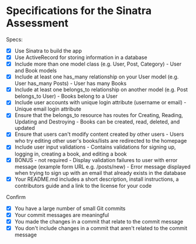 # Specifications for the Sinatra Assessment

Specs:
- [x] Use Sinatra to build the app
- [x] Use ActiveRecord for storing information in a database
- [x] Include more than one model class (e.g. User, Post, Category) - User and Book models
- [x] Include at least one has_many relationship on your User model (e.g. User has_many Posts) - User has many Books
- [x] Include at least one belongs_to relationship on another model (e.g. Post belongs_to User) - Books belong to a User
- [x] Include user accounts with unique login attribute (username or email) - Unique email login attribute
- [x] Ensure that the belongs_to resource has routes for Creating, Reading, Updating and Destroying - Books can be created, read, deleted, and updated
- [x] Ensure that users can't modify content created by other users - Users who try editing other user's books/lists are redirected to the homepage
- [x] Include user input validations - Contains validations for signing up, logging in, creating a book, and editing a book
- [x] BONUS - not required - Display validation failures to user with error message (example form URL e.g. /posts/new) - Error message displayed when trying to sign up with an email that already exists in the database
- [x] Your README.md includes a short description, install instructions, a contributors guide and a link to the license for your code

Confirm
- [x] You have a large number of small Git commits
- [x] Your commit messages are meaningful
- [x] You made the changes in a commit that relate to the commit message
- [x] You don't include changes in a commit that aren't related to the commit message
